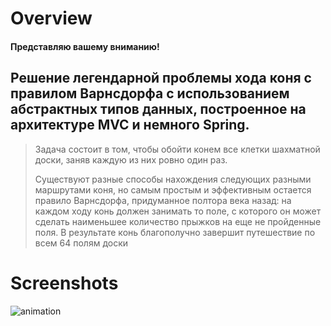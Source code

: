 # Overview

#### Представляю вашему вниманию!<br>
## Решение легендарной проблемы хода коня с правилом Варнсдорфа с использованием абстрактных типов данных, построенное на архитектуре MVC и немного Spring.

> Задача состоит в том, чтобы обойти конем все клетки шахматной доски,
> заняв каждую из них ровно один раз.
> 
> Существуют разные способы нахождения следующих разными маршрутами коня, 
> но самым простым и эффективным остается правило Варнсдорфа, придуманное полтора века назад:
> на каждом ходу конь должен занимать то поле, с которого он может сделать наименьшее количество 
> прыжков на еще не пройденные поля. В результате конь благополучно завершит путешествие 
> по всем 64 полям доски


# Screenshots
![animation](https://user-images.githubusercontent.com/73959785/115727634-76464e00-a38c-11eb-8356-94a34b0680dd.gif)
